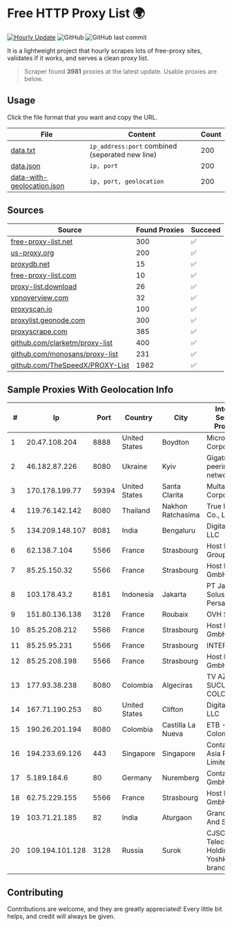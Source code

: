 
# Free HTTP Proxy List 🌍

[![Hourly Update](https://github.com/mertguvencli/http-proxy-list/actions/workflows/main.yml/badge.svg?branch=main)](https://github.com/mertguvencli/http-proxy-list/actions/workflows/main.yml)
![GitHub](https://img.shields.io/github/license/mertguvencli/http-proxy-list)
![GitHub last commit](https://img.shields.io/github/last-commit/mertguvencli/http-proxy-list)

It is a lightweight project that hourly scrapes lots of free-proxy sites, validates if it works, and serves a clean proxy list.


> Scraper found **3981** proxies at the latest update. Usable proxies are below.

## Usage

Click the file format that you want and copy the URL.


|File|Content|Count|
|----|-------|-----|
|[data.txt](https://raw.githubusercontent.com/mertguvencli/http-proxy-list/main/proxy-list/data.txt)|`ip_address:port` combined (seperated new line)|200|
|[data.json](https://raw.githubusercontent.com/mertguvencli/http-proxy-list/main/proxy-list/data.json)|`ip, port`|200|
|[data-with-geolocation.json](https://raw.githubusercontent.com/mertguvencli/http-proxy-list/main/proxy-list/data-with-geolocation.json)|`ip, port, geolocation`|200|

## Sources

|Source|Found Proxies|Succeed|
|------|-------------|-------|
|[free-proxy-list.net](https://free-proxy-list.net)|300|✅|
|[us-proxy.org](https://www.us-proxy.org)|200|✅|
|[proxydb.net](http://proxydb.net)|15|✅|
|[free-proxy-list.com](https://free-proxy-list.com/?page=&port=&type%5B%5D=http&type%5B%5D=https&up_time=0&search=Search)|10|✅|
|[proxy-list.download](https://www.proxy-list.download/HTTP)|26|✅|
|[vpnoverview.com](https://vpnoverview.com/privacy/anonymous-browsing/free-proxy-servers)|32|✅|
|[proxyscan.io](https://www.proxyscan.io)|100|✅|
|[proxylist.geonode.com](https://proxylist.geonode.com/api/proxy-list?limit=300&page=1&sort_by=lastChecked&sort_type=desc&protocols=http,https)|300|✅|
|[proxyscrape.com](https://api.proxyscrape.com/v2/?request=displayproxies&protocol=http&timeout=10000&country=all&ssl=all&anonymity=all)|385|✅|
|[github.com/clarketm/proxy-list](https://raw.githubusercontent.com/clarketm/proxy-list/master/proxy-list-raw.txt)|400|✅|
|[github.com/monosans/proxy-list](https://raw.githubusercontent.com/monosans/proxy-list/main/proxies/http.txt)|231|✅|
|[github.com/TheSpeedX/PROXY-List](https://raw.githubusercontent.com/TheSpeedX/PROXY-List/master/http.txt)|1982|✅|


## Sample Proxies With Geolocation Info

|#|Ip|Port|Country|City|Internet Service Provider|
|-|--|----|-------|----|-------------------------|
|1|20.47.108.204|8888|United States|Boydton|Microsoft Corporation|
|2|46.182.87.226|8080|Ukraine|Kyiv|Gigatrans' peering network|
|3|170.178.199.77|59394|United States|Santa Clarita|Multacom Corporation|
|4|119.76.142.142|8080|Thailand|Nakhon Ratchasima|True Internet Co., Ltd.|
|5|134.209.148.107|8081|India|Bengaluru|DigitalOcean, LLC|
|6|62.138.7.104|5566|France|Strasbourg|Host Europe Group|
|7|85.25.150.32|5566|France|Strasbourg|Host Europe GmbH|
|8|103.178.43.2|8181|Indonesia|Jakarta|PT Jaring Solusi Persada|
|9|151.80.136.138|3128|France|Roubaix|OVH SAS|
|10|85.25.208.212|5566|France|Strasbourg|Host Europe GmbH|
|11|85.25.95.231|5566|France|Strasbourg|INTERGENIA|
|12|85.25.208.198|5566|France|Strasbourg|Host Europe GmbH|
|13|177.93.38.238|8080|Colombia|Algeciras|TV AZTECA SUCURSAL COLOMBIA|
|14|167.71.190.253|80|United States|Clifton|DigitalOcean, LLC|
|15|190.26.201.194|8080|Colombia|Castilla La Nueva|ETB - Colombia|
|16|194.233.69.126|443|Singapore|Singapore|Contabo Asia Private Limited|
|17|5.189.184.6|80|Germany|Nuremberg|Contabo GmbH|
|18|62.75.229.155|5566|France|Strasbourg|Host Europe GmbH|
|19|103.71.21.185|82|India|Aturgaon|Grand Sales And Service|
|20|109.194.101.128|3128|Russia|Surok|CJSC "ER-Telecom Holding" Yoshkar-Ola branch|



## Contributing

Contributions are welcome, and they are greatly appreciated! Every
little bit helps, and credit will always be given.

